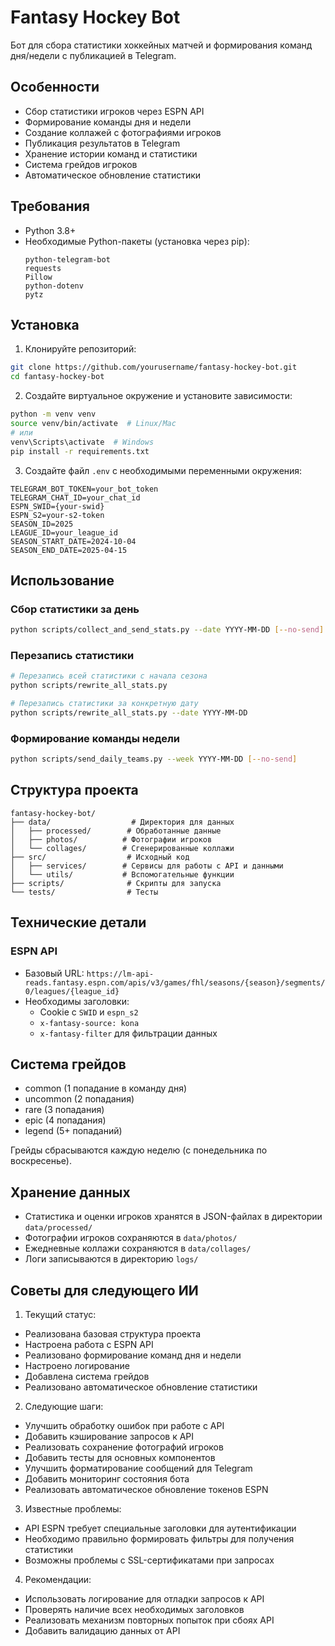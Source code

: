# Fantasy Hockey Bot

Бот для сбора статистики хоккейных матчей и формирования команд дня/недели с публикацией в Telegram.

## Особенности

- Сбор статистики игроков через ESPN API
- Формирование команды дня и недели
- Создание коллажей с фотографиями игроков
- Публикация результатов в Telegram
- Хранение истории команд и статистики
- Система грейдов игроков
- Автоматическое обновление статистики

## Требования

- Python 3.8+
- Необходимые Python-пакеты (установка через pip):
  ```
  python-telegram-bot
  requests
  Pillow
  python-dotenv
  pytz
  ```

## Установка

1. Клонируйте репозиторий:
```bash
git clone https://github.com/yourusername/fantasy-hockey-bot.git
cd fantasy-hockey-bot
```

2. Создайте виртуальное окружение и установите зависимости:
```bash
python -m venv venv
source venv/bin/activate  # Linux/Mac
# или
venv\Scripts\activate  # Windows
pip install -r requirements.txt
```

3. Создайте файл `.env` с необходимыми переменными окружения:
```
TELEGRAM_BOT_TOKEN=your_bot_token
TELEGRAM_CHAT_ID=your_chat_id
ESPN_SWID={your-swid}
ESPN_S2=your-s2-token
SEASON_ID=2025
LEAGUE_ID=your_league_id
SEASON_START_DATE=2024-10-04
SEASON_END_DATE=2025-04-15
```

## Использование

### Сбор статистики за день

```bash
python scripts/collect_and_send_stats.py --date YYYY-MM-DD [--no-send]
```

### Перезапись статистики

```bash
# Перезапись всей статистики с начала сезона
python scripts/rewrite_all_stats.py

# Перезапись статистики за конкретную дату
python scripts/rewrite_all_stats.py --date YYYY-MM-DD
```

### Формирование команды недели

```bash
python scripts/send_daily_teams.py --week YYYY-MM-DD [--no-send]
```

## Структура проекта

```
fantasy-hockey-bot/
├── data/                  # Директория для данных
│   ├── processed/        # Обработанные данные
│   ├── photos/          # Фотографии игроков
│   └── collages/        # Сгенерированные коллажи
├── src/                  # Исходный код
│   ├── services/        # Сервисы для работы с API и данными
│   └── utils/           # Вспомогательные функции
├── scripts/              # Скрипты для запуска
└── tests/                # Тесты
```

## Технические детали

### ESPN API

- Базовый URL: `https://lm-api-reads.fantasy.espn.com/apis/v3/games/fhl/seasons/{season}/segments/0/leagues/{league_id}`
- Необходимы заголовки:
  - Cookie с `SWID` и `espn_s2`
  - `x-fantasy-source: kona`
  - `x-fantasy-filter` для фильтрации данных

## Система грейдов

- common (1 попадание в команду дня)
- uncommon (2 попадания)
- rare (3 попадания)
- epic (4 попадания)
- legend (5+ попаданий)

Грейды сбрасываются каждую неделю (с понедельника по воскресенье).

## Хранение данных

- Статистика и оценки игроков хранятся в JSON-файлах в директории `data/processed/`
- Фотографии игроков сохраняются в `data/photos/`
- Ежедневные коллажи сохраняются в `data/collages/`
- Логи записываются в директорию `logs/`

## Советы для следующего ИИ

1. Текущий статус:
- Реализована базовая структура проекта
- Настроена работа с ESPN API
- Реализовано формирование команд дня и недели
- Настроено логирование
- Добавлена система грейдов
- Реализовано автоматическое обновление статистики

2. Следующие шаги:
- Улучшить обработку ошибок при работе с API
- Добавить кэширование запросов к API
- Реализовать сохранение фотографий игроков
- Добавить тесты для основных компонентов
- Улучшить форматирование сообщений для Telegram
- Добавить мониторинг состояния бота
- Реализовать автоматическое обновление токенов ESPN

3. Известные проблемы:
- API ESPN требует специальные заголовки для аутентификации
- Необходимо правильно формировать фильтры для получения статистики
- Возможны проблемы с SSL-сертификатами при запросах

4. Рекомендации:
- Использовать логирование для отладки запросов к API
- Проверять наличие всех необходимых заголовков
- Реализовать механизм повторных попыток при сбоях API
- Добавить валидацию данных от API

